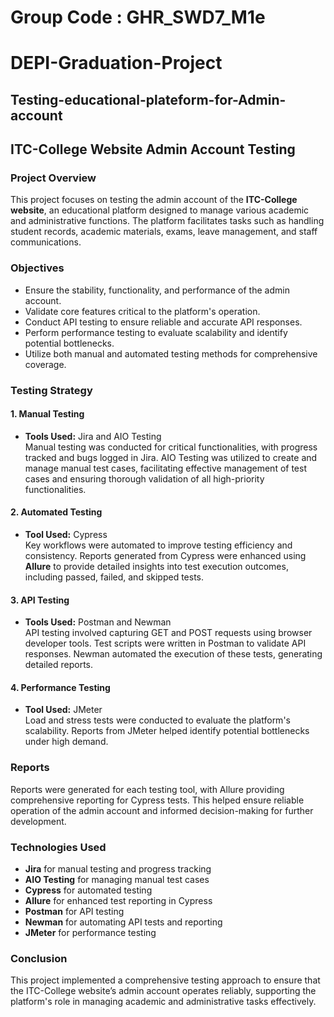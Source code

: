 # Group Code : GHR_SWD7_M1e
#  DEPI-Graduation-Project
## Testing-educational-plateform-for-Admin-account
## ITC-College Website Admin Account Testing

### Project Overview

This project focuses on testing the admin account of the **ITC-College website**, an educational platform designed to manage various academic and administrative functions. The platform facilitates tasks such as handling student records, academic materials, exams, leave management, and staff communications.

### Objectives

- Ensure the stability, functionality, and performance of the admin account.
- Validate core features critical to the platform's operation.
- Conduct API testing to ensure reliable and accurate API responses.
- Perform performance testing to evaluate scalability and identify potential bottlenecks.
- Utilize both manual and automated testing methods for comprehensive coverage.

### Testing Strategy

#### 1. Manual Testing
- **Tools Used:** Jira and AIO Testing  
Manual testing was conducted for critical functionalities, with progress tracked and bugs logged in Jira. AIO Testing was utilized to create and manage manual test cases, facilitating effective management of test cases and ensuring thorough validation of all high-priority functionalities.

#### 2. Automated Testing
- **Tool Used:** Cypress  
Key workflows were automated to improve testing efficiency and consistency. Reports generated from Cypress were enhanced using **Allure** to provide detailed insights into test execution outcomes, including passed, failed, and skipped tests.

#### 3. API Testing
- **Tools Used:** Postman and Newman  
API testing involved capturing GET and POST requests using browser developer tools. Test scripts were written in Postman to validate API responses. Newman automated the execution of these tests, generating detailed reports.

#### 4. Performance Testing
- **Tool Used:** JMeter  
Load and stress tests were conducted to evaluate the platform's scalability. Reports from JMeter helped identify potential bottlenecks under high demand.

### Reports
Reports were generated for each testing tool, with Allure providing comprehensive reporting for Cypress tests. This helped ensure reliable operation of the admin account and informed decision-making for further development.

### Technologies Used
- **Jira** for manual testing and progress tracking
- **AIO Testing** for managing manual test cases
- **Cypress** for automated testing
- **Allure** for enhanced test reporting in Cypress
- **Postman** for API testing
- **Newman** for automating API tests and reporting
- **JMeter** for performance testing

### Conclusion
This project implemented a comprehensive testing approach to ensure that the ITC-College website’s admin account operates reliably, supporting the platform's role in managing academic and administrative tasks effectively.

